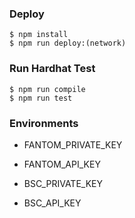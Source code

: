 ### Deploy

```
$ npm install
$ npm run deploy:(network)
```

### Run Hardhat Test

```
$ npm run compile
$ npm run test
```


### Environments
- FANTOM_PRIVATE_KEY
- FANTOM_API_KEY

- BSC_PRIVATE_KEY
- BSC_API_KEY